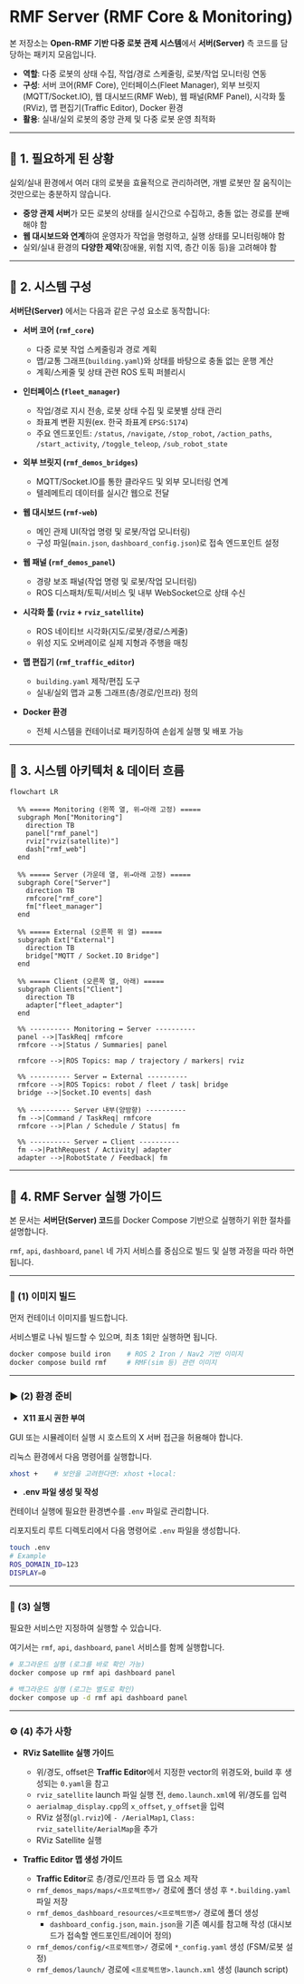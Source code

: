 # RMF Server (RMF Core & Monitoring)

본 저장소는 **Open-RMF 기반 다중 로봇 관제 시스템**에서 **서버(Server)** 측 코드를 담당하는 패키지 모음입니다.  

- **역할**: 다중 로봇의 상태 수집, 작업/경로 스케줄링, 로봇/작업 모니터링 연동  
- **구성**: 서버 코어(RMF Core), 인터페이스(Fleet Manager), 외부 브릿지(MQTT/Socket.IO), 웹 대시보드(RMF Web), 웹 패널(RMF Panel), 시각화 툴(RViz), 맵 편집기(Traffic Editor), Docker 환경  
- **활용**: 실내/실외 로봇의 중앙 관제 및 다중 로봇 운영 최적화  

---

## 📌 1. 필요하게 된 상황
실외/실내 환경에서 여러 대의 로봇을 효율적으로 관리하려면, 개별 로봇만 잘 움직이는 것만으로는 충분하지 않습니다.  
- **중앙 관제 서버**가 모든 로봇의 상태를 실시간으로 수집하고, 충돌 없는 경로를 분배해야 함  
- **웹 대시보드와 연계**하여 운영자가 작업을 명령하고, 실행 상태를 모니터링해야 함  
- 실외/실내 환경의 **다양한 제약**(장애물, 위험 지역, 층간 이동 등)을 고려해야 함  

---

## 🔧 2. 시스템 구성
**서버단(Server)** 에서는 다음과 같은 구성 요소로 동작합니다:

- **서버 코어 (`rmf_core`)**
  - 다중 로봇 작업 스케줄링과 경로 계획
  - 맵/교통 그래프(`building.yaml`)와 상태를 바탕으로 충돌 없는 운행 계산
  - 계획/스케줄 및 상태 관련 ROS 토픽 퍼블리시

- **인터페이스 (`fleet_manager`)**
  - 작업/경로 지시 전송, 로봇 상태 수집 및 로봇별 상태 관리
  - 좌표계 변환 지원(ex. 한국 좌표계 `EPSG:5174`)
  - 주요 엔드포인트: `/status`, `/navigate`, `/stop_robot`, `/action_paths`, `/start_activity`, `/toggle_teleop`, `/sub_robot_state`

- **외부 브릿지 (`rmf_demos_bridges`)**
  - MQTT/Socket.IO를 통한 클라우드 및 외부 모니터링 연계
  - 텔레메트리 데이터를 실시간 웹으로 전달

- **웹 대시보드 (`rmf-web`)**
  - 메인 관제 UI(작업 명령 및 로봇/작업 모니터링)
  - 구성 파일(`main.json`, `dashboard_config.json`)로 접속 엔드포인트 설정

- **웹 패널 (`rmf_demos_panel`)**
  - 경량 보조 패널(작업 명령 및 로봇/작업 모니터링)
  - ROS 디스패처/토픽/서비스 및 내부 WebSocket으로 상태 수신

- **시각화 툴 (`rviz` + `rviz_satellite`)**
  - ROS 네이티브 시각화(지도/로봇/경로/스케줄)
  - 위성 지도 오버레이로 실제 지형과 주행을 매칭

- **맵 편집기 (`rmf_traffic_editor`)**
  - `building.yaml` 제작/편집 도구
  - 실내/실외 맵과 교통 그래프(층/경로/인프라) 정의

- **Docker 환경**  
  - 전체 시스템을 컨테이너로 패키징하여 손쉽게 실행 및 배포 가능

---

## 🔀 3. 시스템 아키텍처 & 데이터 흐름
```mermaid
flowchart LR

  %% ===== Monitoring (왼쪽 열, 위→아래 고정) =====
  subgraph Mon["Monitoring"]
    direction TB
    panel["rmf_panel"]
    rviz["rviz(satellite)"]
    dash["rmf_web"]
  end

  %% ===== Server (가운데 열, 위→아래 고정) =====
  subgraph Core["Server"]
    direction TB
    rmfcore["rmf_core"]
    fm["fleet_manager"]
  end

  %% ===== External (오른쪽 위 열) =====
  subgraph Ext["External"]
    direction TB
    bridge["MQTT / Socket.IO Bridge"]
  end

  %% ===== Client (오른쪽 열, 아래) =====
  subgraph Clients["Client"]
    direction TB
    adapter["fleet_adapter"]
  end

  %% ---------- Monitoring ↔ Server ----------
  panel -->|TaskReq| rmfcore
  rmfcore -->|Status / Summaries| panel

  rmfcore -->|ROS Topics: map / trajectory / markers| rviz

  %% ---------- Server ↔ External ----------
  rmfcore -->|ROS Topics: robot / fleet / task| bridge
  bridge -->|Socket.IO events| dash

  %% ---------- Server 내부(양방향) ----------
  fm -->|Command / TaskReq| rmfcore
  rmfcore -->|Plan / Schedule / Status| fm

  %% ---------- Server ↔ Client ----------
  fm -->|PathRequest / Activity| adapter
  adapter -->|RobotState / Feedback| fm
```

---

## 🚀 4. RMF Server 실행 가이드  

본 문서는 **서버단(Server) 코드**를 Docker Compose 기반으로 실행하기 위한 절차를 설명합니다.  

`rmf`, `api`, `dashboard`, `panel` 네 가지 서비스를 중심으로 빌드 및 실행 과정을 따라 하면 됩니다.

---

### 🧱 (1) 이미지 빌드

먼저 컨테이너 이미지를 빌드합니다.  

서비스별로 나눠 빌드할 수 있으며, 최초 1회만 실행하면 됩니다.

```bash
docker compose build iron    # ROS 2 Iron / Nav2 기반 이미지
docker compose build rmf     # RMF(sim 등) 관련 이미지
```

---

### ▶️ (2) 환경 준비

- **X11 표시 권한 부여**  

GUI 또는 시뮬레이터 실행 시 호스트의 X 서버 접근을 허용해야 합니다.  

리눅스 환경에서 다음 명령어를 실행합니다.  

```bash
xhost +    # 보안을 고려한다면: xhost +local:
```

- **.env 파일 생성 및 작성**  

컨테이너 실행에 필요한 환경변수를 `.env` 파일로 관리합니다.  

리포지토리 루트 디렉토리에서 다음 명령어로 `.env` 파일을 생성합니다.  

```bash
touch .env
# Example
ROS_DOMAIN_ID=123
DISPLAY=0
```

---

### 🚀 (3) 실행

필요한 서비스만 지정하여 실행할 수 있습니다.  

여기서는 `rmf`, `api`, `dashboard`, `panel`  서비스를 함께 실행합니다.  

```bash
# 포그라운드 실행 (로그를 바로 확인 가능)
docker compose up rmf api dashboard panel

# 백그라운드 실행 (로그는 별도로 확인)
docker compose up -d rmf api dashboard panel
```

---

### ⚙️ (4) 추가 사항

- **RViz Satellite 실행 가이드**
  - 위/경도, offset은 **Traffic Editor**에서 지정한 vector의 위경도와, build 후 생성되는 `0.yaml`을 참고
  - `rviz_satellite` launch 파일 실행 전, `demo.launch.xml`에 위/경도를 입력
  - `aerialmap_display.cpp`의 `x_offset`, `y_offset`을 입력
  - RViz 설정(`gl.rviz`)에 `- /AerialMap1`, `Class: rviz_satellite/AerialMap`을 추가
  - RViz Satellite 실행

- **Traffic Editor 맵 생성 가이드**
  - **Traffic Editor**로 층/경로/인프라 등 맵 요소 제작
  - `rmf_demos_maps/maps/<프로젝트명>/` 경로에 폴더 생성 후 `*.building.yaml` 파일 저장
  - `rmf_demos_dashboard_resources/<프로젝트명>/` 경로에 폴더 생성
    - `dashboard_config.json`, `main.json`을 기존 예시를 참고해 작성 (대시보드가 접속할 엔드포인트/레이어 정의)
  - `rmf_demos/config/<프로젝트명>/` 경로에 `*_config.yaml` 생성 (FSM/로봇 설정)
  - `rmf_demos/launch/` 경로에 `<프로젝트명>.launch.xml` 생성 (launch script) 